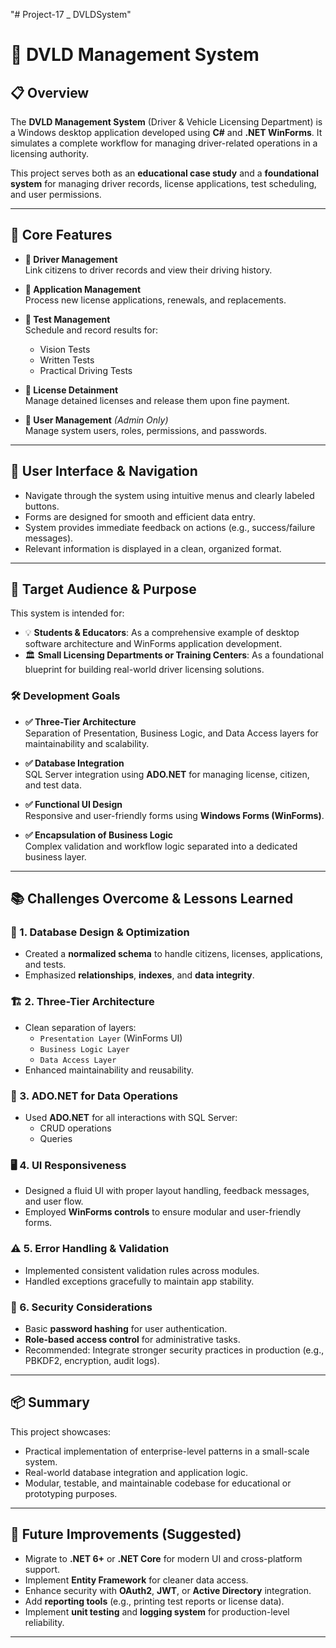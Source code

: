 "# Project-17 _ DVLDSystem" 

# 🛂 DVLD Management System

## 📋 Overview

The **DVLD Management System** (Driver & Vehicle Licensing Department) is a Windows desktop application developed using **C#** and **.NET WinForms**. It simulates a complete workflow for managing driver-related operations in a licensing authority.

This project serves both as an **educational case study** and a **foundational system** for managing driver records, license applications, test scheduling, and user permissions.

---

## 🚦 Core Features

- **🧾 Driver Management**  
  Link citizens to driver records and view their driving history.

- **📑 Application Management**  
  Process new license applications, renewals, and replacements.

- **🧪 Test Management**  
  Schedule and record results for:
  - Vision Tests
  - Written Tests
  - Practical Driving Tests

- **📛 License Detainment**  
  Manage detained licenses and release them upon fine payment.

- **👥 User Management** *(Admin Only)*  
  Manage system users, roles, permissions, and passwords.

---

## 🧭 User Interface & Navigation

- Navigate through the system using intuitive menus and clearly labeled buttons.
- Forms are designed for smooth and efficient data entry.
- System provides immediate feedback on actions (e.g., success/failure messages).
- Relevant information is displayed in a clean, organized format.

---

## 🎯 Target Audience & Purpose

This system is intended for:

- 💡 **Students & Educators**: As a comprehensive example of desktop software architecture and WinForms application development.
- 🏛️ **Small Licensing Departments or Training Centers**: As a foundational blueprint for building real-world driver licensing solutions.

### 🛠 Development Goals

- **✅ Three-Tier Architecture**  
  Separation of Presentation, Business Logic, and Data Access layers for maintainability and scalability.

- **✅ Database Integration**  
  SQL Server integration using **ADO.NET** for managing license, citizen, and test data.

- **✅ Functional UI Design**  
  Responsive and user-friendly forms using **Windows Forms (WinForms)**.

- **✅ Encapsulation of Business Logic**  
  Complex validation and workflow logic separated into a dedicated business layer.

---

## 📚 Challenges Overcome & Lessons Learned

### 📐 1. Database Design & Optimization
- Created a **normalized schema** to handle citizens, licenses, applications, and tests.
- Emphasized **relationships**, **indexes**, and **data integrity**.

### 🏗 2. Three-Tier Architecture
- Clean separation of layers:
  - `Presentation Layer` (WinForms UI)
  - `Business Logic Layer`
  - `Data Access Layer`
- Enhanced maintainability and reusability.

### 🔄 3. ADO.NET for Data Operations
- Used **ADO.NET** for all interactions with SQL Server:
  - CRUD operations
  - Queries

### 🖥 4. UI Responsiveness
- Designed a fluid UI with proper layout handling, feedback messages, and user flow.
- Employed **WinForms controls** to ensure modular and user-friendly forms.

### ⚠️ 5. Error Handling & Validation
- Implemented consistent validation rules across modules.
- Handled exceptions gracefully to maintain app stability.

### 🔐 6. Security Considerations
- Basic **password hashing** for user authentication.
- **Role-based access control** for administrative tasks.
- Recommended: Integrate stronger security practices in production (e.g., PBKDF2, encryption, audit logs).

---

## 📦 Summary

This project showcases:

- Practical implementation of enterprise-level patterns in a small-scale system.
- Real-world database integration and application logic.
- Modular, testable, and maintainable codebase for educational or prototyping purposes.

---

## 🚀 Future Improvements (Suggested)

- Migrate to **.NET 6+** or **.NET Core** for modern UI and cross-platform support.
- Implement **Entity Framework** for cleaner data access.
- Enhance security with **OAuth2**, **JWT**, or **Active Directory** integration.
- Add **reporting tools** (e.g., printing test reports or license data).
- Implement **unit testing** and **logging system** for production-level reliability.

---

